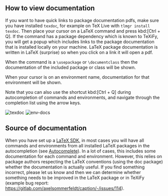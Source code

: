 ## How to view documentation
If you want to have quick links to package documentation pdfs, make sure you have installed `texdoc`, for example on TeX Live with `tlmgr install texdoc`.
Then place your cursor on a LaTeX command and press kbd:[Ctrl + Q].
If the command has a package dependency which is known to TeXiFy, you will get a popup which includes links to the package documentation that is installed locally on your machine.
LaTeX package documentation is written in LaTeX (surprise) so when you click on a link it will open a pdf.

When the command is a `\usepackage` or `\documentclass` then the documentation of the included package or class will be shown.

When your cursor is on an environment name, documentation for that environment will be shown.

Note that you can also use the shortcut kbd:[Ctrl + Q] during autocompletion of commands and environments, and navigate through the completion list using the arrow keys.

![texdoc](https://raw.githubusercontent.com/wiki/Hannah-Sten/TeXiFy-IDEA/Reading/figures/texdoc.png)
![env-docs](https://raw.githubusercontent.com/wiki/Hannah-Sten/TeXiFy-IDEA/Reading/figures/env-docs.png)

## Source of documentation
When you have set up a [LaTeX SDK](Latex-Sdk), in most cases you will have all commands and environments from all installed LaTeX packages in the autocompletion (see [Autocomplete](Autocomplete#command-completion)).
In a lot of cases, this includes some documentation for each command and environment.
However, this relies on package authors respecting the LaTeX conventions (using the doc package) whether the documentation is actually useful.
If you find something incorrect, please let us know and then we can determine whether something needs to be improved in the LaTeX package or in TeXiFy (example bug report: https://gitlab.com/axelsommerfeldt/caption/-/issues/114).
